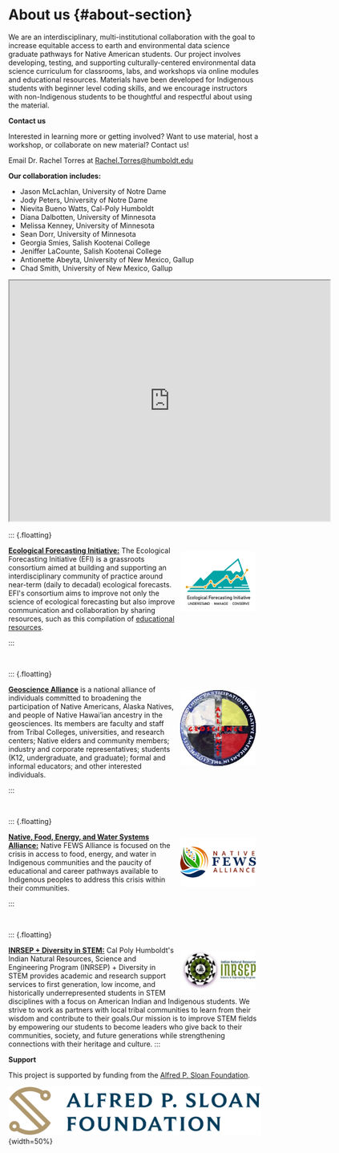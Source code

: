 # About us {#about-section}

We are an interdisciplinary, multi-institutional collaboration with the goal to increase equitable access to earth and environmental data science graduate pathways for Native American students. Our project involves developing, testing, and supporting culturally-centered environmental data science curriculum for classrooms, labs, and workshops via online modules and educational resources. Materials have been developed for Indigenous students with beginner level coding skills, and we encourage instructors with non-Indigenous students to be thoughtful and respectful about using the material.  

**Contact us**

Interested in learning more or getting involved? Want to use material, host a workshop, or collaborate on new material? Contact us!

Email Dr. Rachel Torres at Rachel.Torres@humboldt.edu 

**Our collaboration includes:**

 - Jason McLachlan, University of Notre Dame 
 - Jody Peters, University of Notre Dame 
 - Nievita Bueno Watts, Cal-Poly Humboldt 
 - Diana Dalbotten, University of Minnesota
 - Melissa Kenney, University of Minnesota
 - Sean Dorr, University of Minnesota 
 - Georgia Smies, Salish Kootenai College
 - Jeniffer LaCounte, Salish Kootenai College
 - Antionette Abeyta, University of New Mexico, Gallup
 - Chad Smith, University of New Mexico, Gallup

<iframe src="https://www.google.com/maps/d/u/0/embed?mid=1vCeyEW9NLjx9LsJhYWviUXfsDOK82B0&ehbc=2E312F" width="640" height="480"></iframe>

::: {.floatting}

<img src="images/EFI_Logo-1.jpg" width="30%" style="float:right; padding:10px" />

[**Ecological Forecasting Initiative:**](https://ecoforecast.org/) The Ecological Forecasting Initiative (EFI) is a grassroots consortium aimed at building and supporting an interdisciplinary community of practice around near-term (daily to decadal) ecological forecasts. EFI's consortium aims to improve not only the science of ecological forecasting but also improve communication and collaboration by sharing resources, such as this compilation of [educational resources](https://ecoforecast.org/resources/educational-resources/).

:::

</br>

::: {.floatting}

<img src="images/GeoScienceAllianceLogo.jpg" width="30%" style="float:right; padding:10px" />

[**Geoscience Alliance**](https://geosciencealliance.org/) is a national alliance of individuals committed to broadening the participation of Native Americans, Alaska Natives, and people of Native Hawai’ian ancestry in the geosciences. Its members are faculty and staff from Tribal Colleges, universities, and research centers; Native elders and community members; industry and corporate representatives; students (K12, undergraduate, and graduate); formal and informal educators; and other interested individuals. 

:::

</br>

::: {.floatting}

<img src="images/NFEWS_logo.png" width="30%" style="float:right; padding:10px" />

[**Native, Food, Energy, and Water Systems Alliance:**](https://nativefewsalliance.org/) Native FEWS Alliance is focused on the crisis in access to food, energy, and water in Indigenous communities and the paucity of educational and career pathways available to Indigenous peoples to address this crisis within their communities. 

:::

</br>

::: {.floatting}

<img src="images/inrsep_logo.jpg" width="30%" style="float:right; padding:10px" />

[**INRSEP + Diversity in STEM:**](https://inrsep.humboldt.edu/) Cal Poly Humboldt's Indian Natural Resources, Science and Engineering Program (INRSEP) + Diversity in STEM provides academic and research support services to first generation, low income, and historically underrepresented students in STEM disciplines with a focus on American Indian and Indigenous students. We strive to work as partners with local tribal communities to learn from their wisdom and contribute to their goals.Our mission is to improve STEM fields by empowering our students to become leaders who give back to their communities, society, and future generations while strengthening connections with their heritage and culture.
:::

**Support**

This project is supported by funding from the [Alfred P. Sloan Foundation](https://sloan.org/). 

![](images/sloan-logo.png){width=50%}
